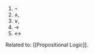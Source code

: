 1. $\neg$
2. $\land$,
3. $\lor$,
4. $\rightarrow$ 
5. $\leftrightarrow$

Related to: [[Propositional Logic]].